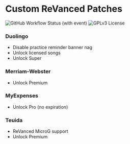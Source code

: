 # Custom ReVanced Patches

![GitHub Workflow Status (with event)](https://img.shields.io/github/actions/workflow/status/hoo-dles/revanced-custom-patches/release.yml)
![GPLv3 License](https://img.shields.io/badge/License-GPL%20v3-yellow.svg)

### Duolingo

- Disable practice reminder banner nag
- Unlock licensed songs
- Unlock Super

### Merriam-Webster

- Unlock Premium

### MyExpenses

- Unlock Pro (no expiration)

### Teuida

- ReVanced MicroG support
- Unlock Premium